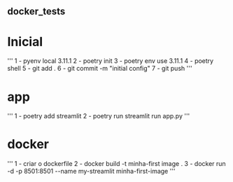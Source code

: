 ## docker_tests
# Inicial
''' 
1 - pyenv local 3.11.1
2 - poetry init
3 - poetry env use 3.11.1
4 - poetry shell
5 - git add .
6 - git commit -m "initial config" 
7 - git push
'''
# app
'''
1 - poetry add streamlit
2 - poetry run streamlit run app.py
'''
# docker
'''
1 - criar o dockerfile
2 - docker build -t minha-first image .
3 - docker run -d -p 8501:8501 --name my-streamlit minha-first-image
'''